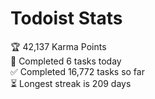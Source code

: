 
# Todoist Stats

<!-- TODO-IST:START -->
🏆  42,137 Karma Points           
🌸  Completed 6 tasks today           
✅  Completed 16,772 tasks so far           
⏳  Longest streak is 209 days
<!-- TODO-IST:END -->
